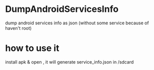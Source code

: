 # DumpAndroidServicesInfo

dump android services info as json (without some service because of haven't root)

# how to use it

install apk & open , it will generate service_info.json in /sdcard
